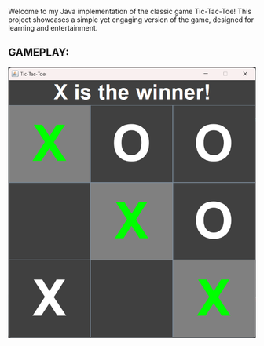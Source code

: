 Welcome to my Java implementation of the classic game Tic-Tac-Toe! This project showcases a simple yet engaging version of the game, designed for learning and entertainment.


## GAMEPLAY:
![preview game](preview.png)
